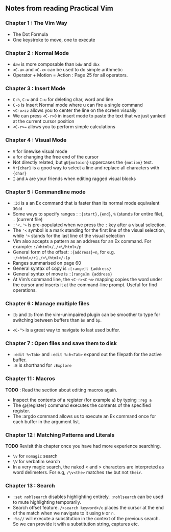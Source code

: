 ## Notes from reading Practical Vim

### Chapter 1 : The Vim Way

* The Dot Formula
* One keystroke to move, one to execute

### Chapter 2 : Normal Mode

* `daw` is more composable than `bdw` and `dbx`
* `<C-a>` and `<C-x>` can be used to do simple arithmetic
* Operator + Motion = Action : Page 25 for all operators.


### Chapter 3 : Insert Mode

* `C-h`, `C-w` and `C-u` for deleting char, word and line
* `C-o` is Insert Normal mode where u can fire a single command
* `<C-o>zz` allows you to center the line on the screen visually
* We can press `<C-r>0` in insert mode to paste the text that we just yanked at the current cursor position
* `<C-r>=` allows you to perform simple calculations

### Chapter 4 : Visual Mode

* `V` for linewise visual mode
* `o` for changing the free end of the cursor
* Not directly related, but `gU{motoion}` uppercases the `{motion}` text.
* `Vr{char}` is a good way to select a line and replace all characters with `{char}`
* `I` and `A` are your friends when editing ragged visual blocks

### Chapter 5 : Commandline mode

* `:3d` is a an Ex command that is faster than its normal mode equivalent `3Gdd`
* Some ways to specify ranges : `:{start},{end}`, `%` (stands for entire file), `.` (current file)
* `:'<,'>` is pre-populated when we press the `:` key after a visual selection.
* The `'<` symbol is a mark standing for the first line of the visual selection, while `'>` stands for the last line of the visual selection
* Vim also accepts a pattern as an address for an Ex command. For example: `:/<html>/,/<\/html>/p`
* General form of the offset: `:{address}+n`, for e.g. `:/<html>/+1,/<\/html>/-1p`
* Ranges summarised on page 60
* General syntax of copy is `:[range]t {address}`
* General syntax of move is `:[range]m {address}`
* At Vim’s command line, the `<C-r><C-w>` mapping copies the word under the cursor and inserts it at the command-line prompt. Useful for find operations.

### Chapter 6 : Manage multiple files

* `[b` and `]b` from the vim-unimpaired plugin can be smoother to type for
  switching between buffers than `bn` and `bp`.

* `<C-^>` is a great way to navigate to last used buffer.

### Chapter 7 : Open files and save them to disk

* `:edit %<Tab>` and `:edit %:h<Tab>` expand out the filepath for the active buffer.
* `:E` is shorthand for `:Explore`

### Chapter 11 : Macros

**TODO** : Read the section about editing macros again.

* Inspect the contents of a register (for example `a`) by typing `:reg a`
* The @{register} command executes the contents of the specified register.
* The :argdo command allows us to execute an Ex command once for each buffer in the argument list.

### Chapter 12 : Matching Patterns and Literals

**TODO** Revisit this chapter once you have had more experience searching.

* `\v` for `nomagic` search
* `\V` for verbatim search
* In a very magic search, the naked < and > characters are interpreted as word delimeters. For e.g, `/\v<the>` matches `the` but not `their`.

### Chapter 13 : Search

* `:set nohlsearch` disables highlighting entirely. `:nohlsearch` can be used
  to mute highlighting temporarily.
* Search offset feature. `/<search keyword>/e` places the cursor at the end of
  the match when we navigate to it using `N` or `n`.
* `:%s//` will execute a substitution in the context of the previous search. So
  we can provide it with a substitution string, captures etc.
